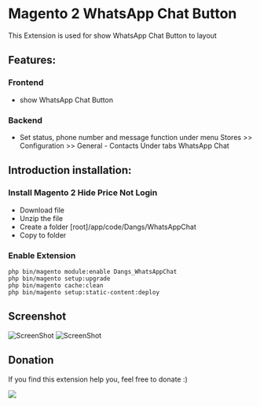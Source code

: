 # Magento 2 WhatsApp Chat Button

This Extension is used for show WhatsApp Chat Button to layout

## Features:

### Frontend
- show WhatsApp Chat Button

### Backend
- Set status, phone number and message function under menu Stores >> Configuration >> General - Contacts Under tabs WhatsApp Chat

## Introduction installation:

### Install Magento 2 Hide Price Not Login
- Download file
- Unzip the file
- Create a folder [root]/app/code/Dangs/WhatsAppChat
- Copy to folder

### Enable Extension

```
php bin/magento module:enable Dangs_WhatsAppChat
php bin/magento setup:upgrade
php bin/magento cache:clean
php bin/magento setup:static-content:deploy
```


## Screenshot
![ScreenShot](https://github.com/dsasmita/magento2-whatsapp-chat/blob/master/screen-shot/configuration.png)
![ScreenShot](https://github.com/dsasmita/magento2-whatsapp-chat/blob/master/screen-shot/button.png)

## Donation
If you find this extension help you,  feel free to donate
:)

[![](https://www.paypalobjects.com/en_US/i/btn/btn_donateCC_LG.gif)](http://bit.ly/2nFWFZI)
